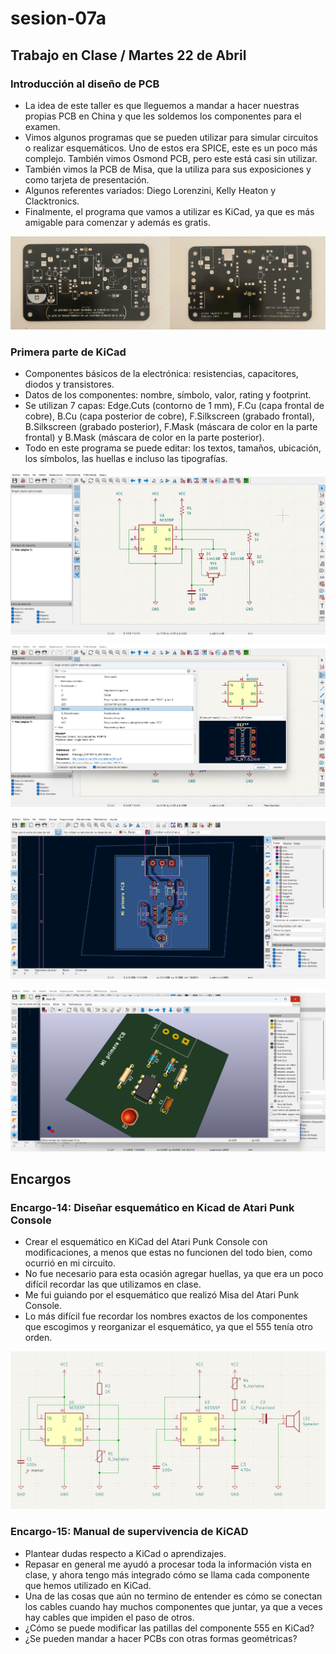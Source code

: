 # sesion-07a

## Trabajo en Clase / Martes 22 de Abril

### Introducción al diseño de PCB

- La idea de este taller es que lleguemos a mandar a hacer nuestras propias PCB en China y que les soldemos los componentes para el examen.
- Vimos algunos programas que se pueden utilizar para simular circuitos o realizar esquemáticos. Uno de estos era SPICE, este es un poco más complejo. También vimos Osmond PCB, pero este está casi sin utilizar.
- También vimos la PCB de Misa, que la utiliza para sus exposiciones y como tarjeta de presentación.
- Algunos referentes variados: Diego Lorenzini, Kelly Heaton y Clacktronics.
- Finalmente, el programa que vamos a utilizar es KiCad, ya que es más amigable para comenzar y además es gratis.

![Foto de la PCB de Misa](./archivos/tme-sesion07b-foto01.jpeg)

### Primera parte de KiCad

- Componentes básicos de la electrónica: resistencias, capacitores, diodos y transistores.
- Datos de los componentes: nombre, símbolo, valor, rating y footprint.
- Se utilizan 7 capas: Edge.Cuts (contorno de 1 mm), F.Cu (capa frontal de cobre), B.Cu (capa posterior de cobre), F.Silkscreen (grabado frontal), B.Silkscreen (grabado posterior), F.Mask (máscara de color en la parte frontal) y B.Mask (máscara de color en la parte posterior).
- Todo en este programa se puede editar: los textos, tamaños, ubicación, los símbolos, las huellas e incluso las tipografías.

![Imagen de Esquema en KiCad](./archivos/tme-sesion07a-esquema.png)

![Imagen de los campos de huella en KiCad](./archivos/tme-sesion07a-campoHuella.png)

![Imagen de editor de placa en KiCad](./archivos/tme-sesion07a-editorDePlaca.png)

![Imagen del visor 3D en KiCad](./archivos/tme-sesion07a-visor3D.png)

## Encargos

### Encargo-14: Diseñar esquemático en Kicad de Atari Punk Console

- Crear el esquemático en KiCad del Atari Punk Console con modificaciones, a menos que estas no funcionen del todo bien, como ocurrió en mi circuito.
- No fue necesario para esta ocasión agregar huellas, ya que era un poco difícil recordar las que utilizamos en clase.
- Me fui guiando por el esquemático que realizó Misa del Atari Punk Console.
- Lo más difícil fue recordar los nombres exactos de los componentes que escogimos y reorganizar el esquemático, ya que el 555 tenía otro orden.

![Imagen del esquemático en Kicad de Atari Punk Console](./archivos/tme-sesion07a-kicadAPC.png)

### Encargo-15: Manual de supervivencia de KiCAD

- Plantear dudas respecto a KiCad o aprendizajes.
- Repasar en general me ayudó a procesar toda la información vista en clase, y ahora tengo más integrado cómo se llama cada componente que hemos utilizado en KiCad.
- Una de las cosas que aún no termino de entender es cómo se conectan los cables cuando hay muchos componentes que juntar, ya que a veces hay cables que impiden el paso de otros.
- ¿Cómo se puede modificar las patillas del componente 555 en KiCad?
- ¿Se pueden mandar a hacer PCBs con otras formas geométricas?
  
